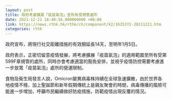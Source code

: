 ```yaml
---
layout: post
title: 政府考慮擴展「疫苗氣泡」至所有受規管處所
date: 2021-12-21 16:40:56.000000000 +08:00
link: https://news.rthk.hk/rthk/ch/component/k2/1625372-20211221.htm
categories: rthk
---
```


政府宣布，將現行社交距離措施的有效期延長14天，至明年1月5日。

政府表示，正密切留意疫情發展，將考慮擴展「疫苗氣泡」的適用範圍至所有受第599F章規管的處所，同時亦會考慮適當的豁免安排，並視乎疫情防控需要考慮進一步放寬「疫苗氣泡」處所的營運限制。

食物及衞生局發言人說，Omicron變異病毒株持續在全球急速擴散，由於世界各地疫情不穩，加上聖誕節和新年假期傳統上是親友聚會的時間，病毒傳播的風險可能進一步增加，呼籲市民繼續做好防疫措施，防範疫情出現反覆的情況。
